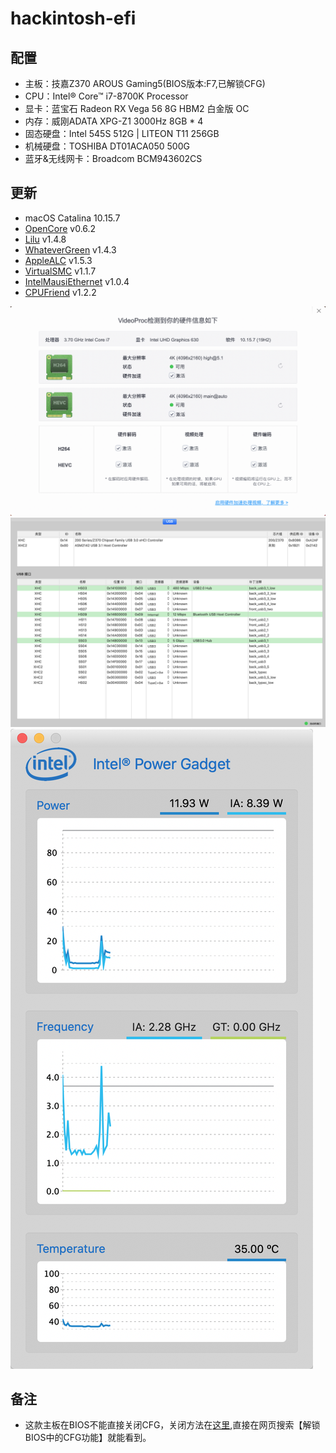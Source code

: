 # hackintosh-efi

## 配置
+ 主板：技嘉Z370 AROUS Gaming5(BIOS版本:F7,已解锁CFG)
+ CPU：Intel® Core™ i7-8700K Processor
+ 显卡：蓝宝石 Radeon RX Vega 56 8G HBM2 白金版 OC
+ 内存：威刚ADATA XPG-Z1 3000Hz 8GB * 4
+ 固态硬盘：Intel 545S 512G | LITEON T11 256GB
+ 机械硬盘：TOSHIBA DT01ACA050 500G
+ 蓝牙&无线网卡：Broadcom BCM943602CS

## 更新
+ macOS Catalina 10.15.7
+ [OpenCore](https://github.com/acidanthera/OpenCorePkg/releases) v0.6.2
+ [Lilu](https://github.com/acidanthera/Lilu/releases) v1.4.8
+ [WhateverGreen](https://github.com/acidanthera/WhateverGreen/releases) v1.4.3
+ [AppleALC](https://github.com/acidanthera/AppleALC/releases) v1.5.3
+ [VirtualSMC](https://github.com/acidanthera/VirtualSMC/releases) v1.1.7
+ [IntelMausiEthernet](https://github.com/acidanthera/IntelMausi/release) v1.0.4
+ [CPUFriend](https://github.com/acidanthera/CPUFriend/releases) v1.2.2

![硬件解码](./snapshot/VideoProc.png)
![USB定制](./snapshot/usb.png)
![变频](./snapshot/pw.png)

## 备注
+ 这款主板在BIOS不能直接关闭CFG，关闭方法在[这里](https://blog.xjn819.com),直接在网页搜索【解锁BIOS中的CFG功能】就能看到。